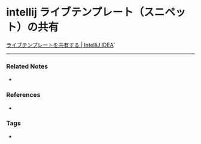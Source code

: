 # intellij ライブテンプレート（スニペット）の共有
[ライブテンプレートを共有する | IntelliJ IDEA](https://pleiades.io/help/idea/sharing-live-templates.html`#example)[]()`

----
### Related Notes
- 

### References
- 

### Tags
- 